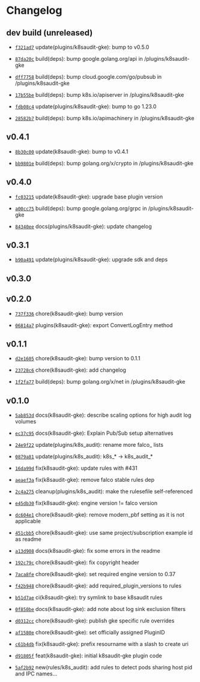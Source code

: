 # Changelog

## dev build (unreleased)

* [`f321ad7`](https://github.com/falcosecurity/plugins/commit/f321ad74) update(plugins/k8saudit-gke): bump to v0.5.0

* [`87da20c`](https://github.com/falcosecurity/plugins/commit/87da20ca) build(deps): bump google.golang.org/api in /plugins/k8saudit-gke

* [`dff7758`](https://github.com/falcosecurity/plugins/commit/dff77580) build(deps): bump cloud.google.com/go/pubsub in /plugins/k8saudit-gke

* [`17b55be`](https://github.com/falcosecurity/plugins/commit/17b55be1) build(deps): bump k8s.io/apiserver in /plugins/k8saudit-gke

* [`fdb08c4`](https://github.com/falcosecurity/plugins/commit/fdb08c41) update(plugins/k8saudit-gke): bump to go 1.23.0

* [`28582b7`](https://github.com/falcosecurity/plugins/commit/28582b7b) build(deps): bump k8s.io/apimachinery in /plugins/k8saudit-gke

## v0.4.1

* [`8b30c00`](https://github.com/falcosecurity/plugins/commit/8b30c001) update(k8saudit-gke): bump to v0.4.1

* [`bb9801e`](https://github.com/falcosecurity/plugins/commit/bb9801e7) build(deps): bump golang.org/x/crypto in /plugins/k8saudit-gke


## v0.4.0

* [`fc03215`](https://github.com/falcosecurity/plugins/commit/fc03215e) update(k8saudit-gke): upgrade base plugin version

* [`a00cc75`](https://github.com/falcosecurity/plugins/commit/a00cc75b) build(deps): bump google.golang.org/grpc in /plugins/k8saudit-gke

* [`84340ee`](https://github.com/falcosecurity/plugins/commit/84340ee7) docs(plugins/k8saudit-gke): update changelog


## v0.3.1

* [`b90a491`](https://github.com/falcosecurity/plugins/commit/b90a4917) update(plugins/k8saudit-gke): upgrade sdk and deps


## v0.3.0


## v0.2.0

* [`737f336`](https://github.com/falcosecurity/plugins/commit/737f336d) chore(k8saudit-gke): bump version

* [`06814a7`](https://github.com/falcosecurity/plugins/commit/06814a79) plugins(k8saudit-gke): export ConvertLogEntry method


## v0.1.1

* [`d2e1605`](https://github.com/falcosecurity/plugins/commit/d2e16052) chore(k8saudit-gke): bump version to 0.1.1

* [`23728c6`](https://github.com/falcosecurity/plugins/commit/23728c61) chore(k8saudit-gke): add changelog

* [`1f2fa77`](https://github.com/falcosecurity/plugins/commit/1f2fa778) build(deps): bump golang.org/x/net in /plugins/k8saudit-gke


## v0.1.0

* [`5ab853d`](https://github.com/falcosecurity/plugins/commit/5ab853d4) docs(k8saudit-gke): describe scaling options for high audit log volumes

* [`ec37c95`](https://github.com/falcosecurity/plugins/commit/ec37c953) docs(k8saudit-gke): Explain Pub/Sub setup alternatives

* [`24e9f22`](https://github.com/falcosecurity/plugins/commit/24e9f229) update(plugins/k8s_audit): rename more falco_ lists

* [`0879a81`](https://github.com/falcosecurity/plugins/commit/0879a813) update(plugins/k8s_audit): k8s_* -> k8s_audit_*

* [`16da99d`](https://github.com/falcosecurity/plugins/commit/16da99d2) fix(k8saudit-gke): update rules with #431

* [`aeaef3a`](https://github.com/falcosecurity/plugins/commit/aeaef3a2) fix(k8saudit-gke): remove falco stable rules dep

* [`2c4a275`](https://github.com/falcosecurity/plugins/commit/2c4a2757) cleanup(plugins/k8s_audit): make the rulesefile self-referenced

* [`e45db30`](https://github.com/falcosecurity/plugins/commit/e45db302) fix(k8saudit-gke): engine version != falco version

* [`dc604e1`](https://github.com/falcosecurity/plugins/commit/dc604e12) chore(k8saudit-gke): remove modern_pbf setting as it is not applicable

* [`451cbb5`](https://github.com/falcosecurity/plugins/commit/451cbb59) chore(k8saudit-gke): use same project/subscription example id as readme

* [`a13d908`](https://github.com/falcosecurity/plugins/commit/a13d908d) docs(k8saudit-gke): fix some errors in the readme

* [`192c79c`](https://github.com/falcosecurity/plugins/commit/192c79c8) chore(k8saudit-gke): fix copyright header

* [`7aca8fe`](https://github.com/falcosecurity/plugins/commit/7aca8fe0) chore(k8saudit-gke): set required engine version to 0.37

* [`f42b948`](https://github.com/falcosecurity/plugins/commit/f42b9488) chore(k8saudit-gke): add required_plugin_versions to rules

* [`b51d7ae`](https://github.com/falcosecurity/plugins/commit/b51d7ae6) ci(k8saudit-gke): try symlink to base k8saudit rules

* [`0f850be`](https://github.com/falcosecurity/plugins/commit/0f850be2) docs(k8saudit-gke): add note about log sink exclusion filters

* [`d0312cc`](https://github.com/falcosecurity/plugins/commit/d0312cc4) chore(k8saudit-gke): publish gke specific rule overrides

* [`af1580e`](https://github.com/falcosecurity/plugins/commit/af1580ee) chore(k8saudit-gke): set officially assigned PluginID

* [`c61b4db`](https://github.com/falcosecurity/plugins/commit/c61b4db8) fix(k8saudit-gke): prefix resourname with a slash to create uri

* [`d91805f`](https://github.com/falcosecurity/plugins/commit/d91805f1) feat(k8saudit-gke): initial k8saudit-gke plugin code

* [`5af2b92`](https://github.com/falcosecurity/plugins/commit/5af2b922) new(rules/k8s_audit): add rules to detect pods sharing host pid and IPC names...


